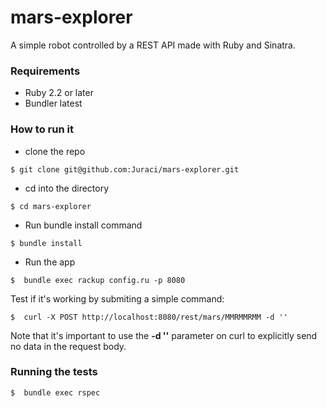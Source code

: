 # mars-explorer

A simple robot controlled by a REST API made with Ruby and Sinatra.

### Requirements

* Ruby 2.2 or later
* Bundler latest

### How to run it

* clone the repo
```shell
$ git clone git@github.com:Juraci/mars-explorer.git
```

* cd into the directory
```shell
$ cd mars-explorer
```

* Run bundle install command
```shell
$ bundle install 
```

* Run the app
```shell
$  bundle exec rackup config.ru -p 8080 
```

Test if it's working by submiting a simple command:
```shell
$  curl -X POST http://localhost:8080/rest/mars/MMRMMRMM -d '' 
```

Note that it's important to use the **-d ''** parameter on curl to explicitly send no data in the request body.

### Running the tests

```shell
$  bundle exec rspec 
```
